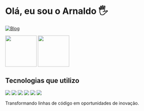 <h1>Olá, eu sou o Arnaldo 🖐️</h1>

[![Blog](https://img.shields.io/badge/LinkedIn-0077B5?style=for-the-badge&logo=linkedin&logoColor=white)](Https://www.linkedin.com/in/arnaldo-lima-23b325241)

<div>
  <Img height="100em" src="https://github-readme-stats.vercel.app/api?username=ArnaldoLima12&show_icons=true&theme=dracula&include_all_commits=true&count_private=true">
   <Img height="100em" src="https://github-readme-stats.vercel.app/api/top-langs/?username=ArnaldoLima12&layout=compact&langs_count=16&theme=dracula">
</div>





<h2>Tecnologias que utilizo</h2>

<div style="display: inline-block">
  <Img src="https://img.shields.io/badge/PHP-777BB4?style=for-the-badge&logo=php&logoColor=white">
  <Img src="https://img.shields.io/badge/JavaScript-F7DF1E?style=for-the-badge&logo=javascript&logoColor=black">
  <Img src="https://img.shields.io/badge/MySQL-005C84?style=for-the-badge&logo=mysql&logoColor=white">
  <Img src="https://img.shields.io/badge/Bootstrap-563D7C?style=for-the-badge&logo=bootstrap&logoColor=white">
  <Img src="https://img.shields.io/badge/HTML5-E34F26?style=for-the-badge&logo=html5&logoColor=white">
  <Img src="https://img.shields.io/badge/CSS3-1572B6?style=for-the-badge&logo=css3&logoColor=white">
</div>
<br>
<P>Transformando linhas de código em oportunidades de inovação.</p>
